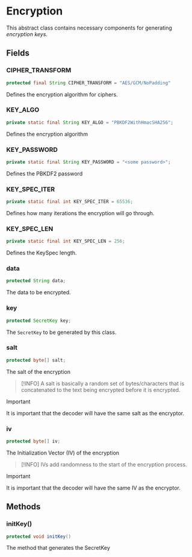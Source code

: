 # Encryption
This abstract class contains necessary components for generating *encryption
keys*.

## Fields
### CIPHER_TRANSFORM
```java
protected final String CIPHER_TRANSFORM = "AES/GCM/NoPadding"
```
Defines the encryption algorithm for ciphers.

### KEY_ALGO
```java
private static final String KEY_ALGO = "PBKDF2WithHmacSHA256";
```
Defines the encryption algorithm 

### KEY_PASSWORD
```java
private static final String KEY_PASSWORD = "<some password>";
```
Defines the PBKDF2 password

### KEY_SPEC_ITER
```java
private static final int KEY_SPEC_ITER = 65536;
```
Defines how many iterations the encryption will go through.

### KEY_SPEC_LEN
```java
private static final int KEY_SPEC_LEN = 256;
```
Defines the KeySpec length.

### data
```java
protected String data;
```
The data to be encrypted.

### key
```java
protected SecretKey key;
```
The `SecretKey` to be generated by this class.

### salt
```java
protected byte[] salt;
```
The salt of the encryption

> [!INFO]
> A salt is basically a random set of bytes/characters that is concatenated to
> the text being encrypted before it is encrypted.

> [!IMPORTANT]
> It is important that the decoder will have the same salt as the encryptor.

### iv
```java
protected byte[] iv;
```
The Initialization Vector (IV) of the encryption

> [!INFO]
> IVs add randomness to the start of the encryption process.

> [!IMPORTANT]
> It is important that the decoder will have the same IV as the encryptor.

## Methods

### initKey()
```java
protected void initKey()
```
The method that generates the SecretKey
